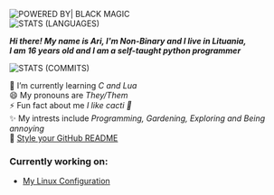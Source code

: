 ![POWERED BY| BLACK MAGIC](https://forthebadge.com/images/badges/powered-by-black-magic.svg) <br/>
![STATS (LANGUAGES)](https://github-readme-stats.vercel.app/api/top-langs/?username=B00bleaTea&layout=compact&theme=radical&hide_border=true)

***Hi there! My name is Ari, I'm Non-Binary and I live in Lituania,<br/>
I am 16 years old and I am a self-taught python programmer***

![STATS (COMMITS)](https://github-readme-stats-sabesansathananthan.vercel.app/api?username=B00bleaTea&show_icons=true&hide_border=true&theme=radical)

🌱 I’m currently learning *C and Lua* <br/>
😄 My pronouns are *They/Them* <br/>
⚡ Fun fact about me *I like cacti 🌵* <br/>
✨ My intrests include *Programming, Gardening, Exploring and Being annoying* <br/>
🔭 [Style your GitHub README](https://github.com/anuraghazra/github-readme-stats/)

### Currently working on:<br/>
  - [My Linux Configuration](https://github.com/B00bleaTea/my-linux-config)
